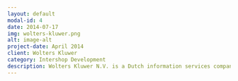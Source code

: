 ```yaml
---
layout: default
modal-id: 4
date: 2014-07-17
img: wolters-kluwer.png
alt: image-alt
project-date: April 2014
client: Wolters Kluwer
category: Intershop Development
description: Wolters Kluwer N.V. is a Dutch information services company.
---
```

